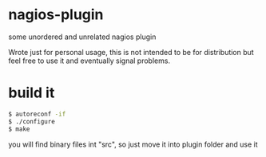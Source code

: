 nagios-plugin
=============

some unordered and unrelated nagios plugin

Wrote just for personal usage, this is not intended to be for distribution but
 feel free to use it and eventually signal problems.

build it
========

```bash
$ autoreconf -if
$ ./configure
$ make
```

you will find  binary files int "src", so just move it into plugin folder and use it



